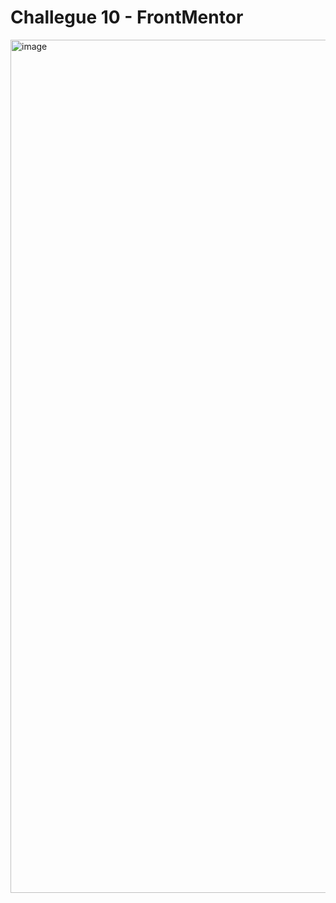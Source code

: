 # Challegue 10 - FrontMentor

<img width="1365" alt="image" src="https://github.com/dsilvagu/challegue11fmentor/assets/126299004/7a8cae12-950b-4e19-b3b4-c06b08f53274">
